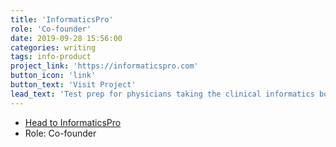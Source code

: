```yaml
---
title: 'InformaticsPro'
role: 'Co-founder'
date: 2019-09-28 15:56:00
categories: writing
tags: info-product
project_link: 'https://informaticspro.com'
button_icon: 'link'
button_text: 'Visit Project'
lead_text: 'Test prep for physicians taking the clinical informatics board exam'
---
```



* [Head to InformaticsPro](https://informaticspro.com)
*  Role: Co-founder